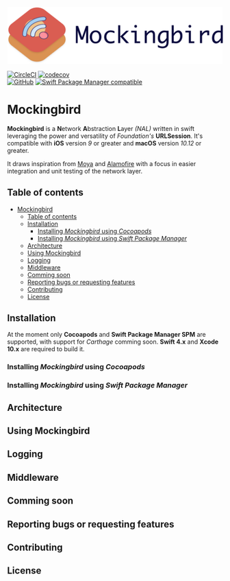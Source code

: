 <img src="images/mockingbird-logo.png">

[![CircleCI](https://circleci.com/gh/jandro-es/Mockingbird/tree/master.svg?style=svg)](https://circleci.com/gh/jandro-es/Mockingbird/tree/master)
[![codecov](https://codecov.io/gh/jandro-es/Mockingbird/branch/master/graph/badge.svg)](https://codecov.io/gh/jandro-es/Mockingbird)  
[![GitHub](https://img.shields.io/github/license/jandro-es/Mockingbird.svg)](https://github.com/jandro-es/Mockingbird/blob/master/LICENSE)
[![Swift Package Manager compatible](https://img.shields.io/badge/Swift%20Package%20Manager-compatible-brightgreen.svg)](https://github.com/apple/swift-package-manager)

# Mockingbird

**Mockingbird** is a **N**etwork **A**bstraction **L**ayer *(NAL)* written in swift leveraging the power and versatility of *Foundation's* **URLSession**. It's compatible with **iOS** version *9* or greater and **macOS** version *10.12* or greater.

It draws inspiration from [Moya](https://github.com/Moya/Moya) and [Alamofire](https://github.com/Alamofire/Alamofire) with a focus in easier integration and unit testing of the network layer.

## Table of contents
- [Mockingbird](#mockingbird)
  - [Table of contents](#table-of-contents)
  - [Installation](#installation)
    - [Installing *Mockingbird* using *Cocoapods*](#installing-mockingbird-using-cocoapods)
    - [Installing *Mockingbird* using *Swift Package Manager*](#installing-mockingbird-using-swift-package-manager)
  - [Architecture](#architecture)
  - [Using Mockingbird](#using-mockingbird)
  - [Logging](#logging)
  - [Middleware](#middleware)
  - [Comming soon](#comming-soon)
  - [Reporting bugs or requesting features](#reporting-bugs-or-requesting-features)
  - [Contributing](#contributing)
  - [License](#license)

## Installation

At the moment only **Cocoapods** and **Swift Package Manager SPM** are supported, with support for *Carthage* comming soon.
**Swift 4.x** and **Xcode 10.x** are required to build it.

### Installing *Mockingbird* using *Cocoapods*

### Installing *Mockingbird* using *Swift Package Manager*

## Architecture

## Using Mockingbird

## Logging

## Middleware

## Comming soon

## Reporting bugs or requesting features

## Contributing

## License

